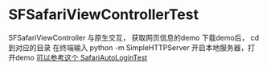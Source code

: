 # SFSafariViewControllerTest
SFSafariViewController 与原生交互， 获取网页信息的demo
下载demo后， cd到对应的目录 在终端输入  python -m SimpleHTTPServer  开启本地服务器，打开demo
[可以参考这个 SafariAutoLoginTest](https://github.com/mackuba/SafariAutoLoginTest)
